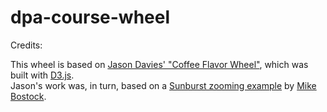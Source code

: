 # dpa-course-wheel

Credits:<br>

This wheel is based on <a href="https://www.jasondavies.com/coffee-wheel/">Jason Davies' "Coffee Flavor Wheel"</a>, which was built with <a href="http://d3js.org">D3.js</a>.<br>
Jason's work was, in turn, based on a <a href="http://bl.ocks.org/mbostock/4348373">Sunburst zooming example</a> by <a href="http://bost.ocks.org/mike">Mike Bostock</a>.
